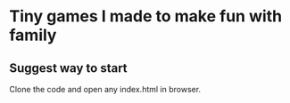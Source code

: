 # Tiny games I made to make fun with family

## Suggest way to start

Clone the code and open any index.html in browser.